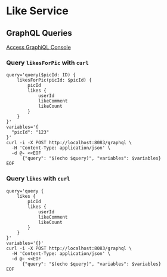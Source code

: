 # Like Service

## GraphQL Queries

[Access GraphiQL Console](http://localhost:8081/graphiql)

### Query `likesForPic` with `curl`

```shell
query='query($picId: ID) {
    likesForPic(picId: $picId) {
        picId
        likes {
            userId
            likeComment
            likeCount
        }
    }
}'
variables='{
  "picId": "123"
}'
curl -i -X POST http://localhost:8083/graphql \
  -H 'Content-Type: application/json' \
  -d @- <<EOF
      {"query": "$(echo $query)", "variables": $variables}
EOF
```

### Query `likes` with `curl`

```shell
query='query {
    likes {
        picId
        likes {
            userId
            likeComment
            likeCount
        }
    }
}'
variables='{}'
curl -i -X POST http://localhost:8083/graphql \
  -H 'Content-Type: application/json' \
  -d @- <<EOF
      {"query": "$(echo $query)", "variables": $variables}
EOF
```